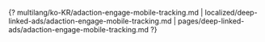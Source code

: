 {? multilang/ko-KR/adaction-engage-mobile-tracking.md | localized/deep-linked-ads/adaction-engage-mobile-tracking.md | pages/deep-linked-ads/adaction-engage-mobile-tracking.md ?}
